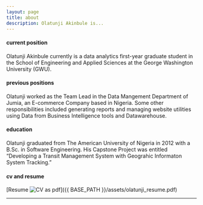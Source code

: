 ```yaml
---
layout: page
title: about
description: Olatunji Akinbule is...
---
```


#### <a name="currentposition"></a>current position
Olatunji Akinbule currently is a data analytics first-year graduate student in the School of Engineering and Applied Sciences at the George Washington University (GWU).


#### <a name="previousposition"></a>previous positions
Olatunji worked as the Team Lead in the Data Mangement Department of Jumia, an E-commerce Company based in Nigeria. Some other responsibilities included generating reports and managing website utilities using Data from Business Intelligence tools and Datawarehouse.

<!--

Read more: https://html.com/tags/comment-tag/#ixzz5YuStmuav
#### <a name="researchbackground"></a>research background
Dr. Harvey conducted research at Harvard-Massachusetts Institute of Technology (MIT) Division of Health Sciences and Technology (HST) in the Bioinformatics and Integrative Genomics (BIG) program in 2008.  He was a Bioinformatics Post-Baccalaureate Research-Fellow in 2009 with i2b2, National Center for Biomedical Computing, Brigham and Women’s Hospital, and Children’s Hospital Boston Informatics Program (CHIP) with an academic appointment at Harvard Medical School. He also completed a Clinical Informatics Research-Fellowship in 2010 at the National Institute of Health (NIH), Clinical Center within the Department of Clinical Research Informatics (DCRI).
-->

#### <a name="education"></a>education
Olatunji graduated from The American University of Nigeria in 2012 with a B.Sc. in Software Engineering. His Capstone Project was entitled “Developing a Transit Management System with Geograhic Informaton System Tracking.”   

#### <a name="cvandresume"></a>cv and resume
[Resume ![CV as pdf](icons16/pdf-icon.png)]({{ BASE_PATH }}/assets/olatunji_resume.pdf)

---

